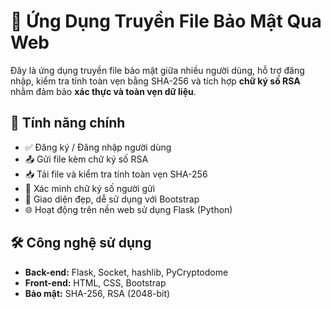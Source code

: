 <h1>🔐 Ứng Dụng Truyền File Bảo Mật Qua Web</h1>

<p>Đây là ứng dụng truyền file bảo mật giữa nhiều người dùng, hỗ trợ đăng nhập, kiểm tra tính toàn vẹn bằng SHA-256 và tích hợp <strong>chữ ký số RSA</strong> nhằm đảm bảo <strong>xác thực và toàn vẹn dữ liệu</strong>.</p>

<h2>🚀 Tính năng chính</h2>
<ul>
  <li>✅ Đăng ký / Đăng nhập người dùng</li>
  <li>📤 Gửi file kèm chữ ký số RSA</li>
  <li>📥 Tải file và kiểm tra tính toàn vẹn SHA-256</li>
  <li>🔑 Xác minh chữ ký số người gửi</li>
  <li>🧾 Giao diện đẹp, dễ sử dụng với Bootstrap</li>
  <li>🌐 Hoạt động trên nền web sử dụng Flask (Python)</li>
</ul>

<h2>🛠 Công nghệ sử dụng</h2>
<ul>
  <li><strong>Back-end:</strong> Flask, Socket, hashlib, PyCryptodome</li>
  <li><strong>Front-end:</strong> HTML, CSS, Bootstrap</li>
  <li><strong>Bảo mật:</strong> SHA-256, RSA (2048-bit)</li>
</ul>
